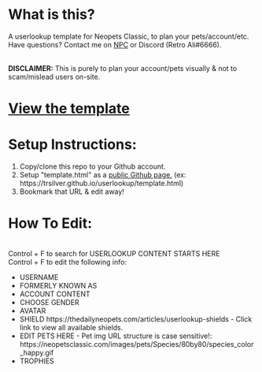 <h1>What is this?</h1>
A userlookup template for Neopets Classic, to plan your pets/account/etc. Have questions? Contact me on <a href="https://neopetsclassic.com/userlookup/?user=ali">NPC</a> or Discord (Retro Ali#6666).

<BR><B>DISCLAIMER:</b> This is purely to plan your account/pets visually & not to scam/mislead users on-site.

<h1><a href="https://trsilver.github.io/userlookup/template.html">View the template</a></h1>

<h1>Setup Instructions:</h1>
<ol>
  <li>Copy/clone this repo to your Github account.</li>
  <li>Setup "template.html" as a <a href="https://guides.github.com/features/pages/">public Github page.</a> (ex: https://trsilver.github.io/userlookup/template.html)</li>
  <li>Bookmark that URL & edit away!</li>
  </ol>


<h1>How To Edit:</h1>

  <BR>Control + F to search for USERLOOKUP CONTENT STARTS HERE
  <BR>Control + F to edit the following info:

<ul>
  <li>USERNAME</li>
  <li>FORMERLY KNOWN AS</li>
  <li>ACCOUNT CONTENT</li>
  <li>CHOOSE GENDER</li>
  <li>AVATAR</li>
 <li>SHIELD https://thedailyneopets.com/articles/userlookup-shields - Click link to view all available shields.</li>
<li>EDIT PETS HERE - Pet img URL structure is case sensitive!: https://neopetsclassic.com/images/pets/Species/80by80/species_color_happy.gif</li>
  <li>TROPHIES</li></ul>


    
